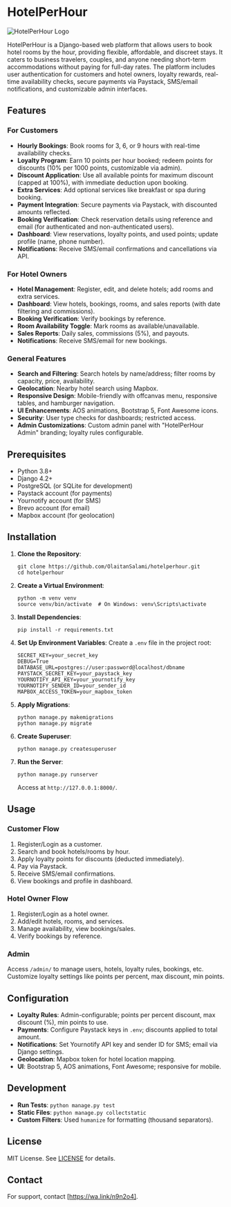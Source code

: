# HotelPerHour

![HotelPerHour Logo](static/img/illustrations/hotellogo2.jpg)

HotelPerHour is a Django-based web platform that allows users to book hotel rooms by the hour, providing flexible, affordable, and discreet stays. It caters to business travelers, couples, and anyone needing short-term accommodations without paying for full-day rates. The platform includes user authentication for customers and hotel owners, loyalty rewards, real-time availability checks, secure payments via Paystack, SMS/email notifications, and customizable admin interfaces.

## Features

### For Customers
- **Hourly Bookings**: Book rooms for 3, 6, or 9 hours with real-time availability checks.
- **Loyalty Program**: Earn 10 points per hour booked; redeem points for discounts (10% per 1000 points, customizable via admin).
- **Discount Application**: Use all available points for maximum discount (capped at 100%), with immediate deduction upon booking.
- **Extra Services**: Add optional services like breakfast or spa during booking.
- **Payment Integration**: Secure payments via Paystack, with discounted amounts reflected.
- **Booking Verification**: Check reservation details using reference and email (for authenticated and non-authenticated users).
- **Dashboard**: View reservations, loyalty points, and used points; update profile (name, phone number).
- **Notifications**: Receive SMS/email confirmations and cancellations via API.

### For Hotel Owners
- **Hotel Management**: Register, edit, and delete hotels; add rooms and extra services.
- **Dashboard**: View hotels, bookings, rooms, and sales reports (with date filtering and commissions).
- **Booking Verification**: Verify bookings by reference.
- **Room Availability Toggle**: Mark rooms as available/unavailable.
- **Sales Reports**: Daily sales, commissions (5%), and payouts.
- **Notifications**: Receive SMS/email for new bookings.

### General Features
- **Search and Filtering**: Search hotels by name/address; filter rooms by capacity, price, availability.
- **Geolocation**: Nearby hotel search using Mapbox.
- **Responsive Design**: Mobile-friendly with offcanvas menu, responsive tables, and hamburger navigation.
- **UI Enhancements**: AOS animations, Bootstrap 5, Font Awesome icons.
- **Security**: User type checks for dashboards; restricted access.
- **Admin Customizations**: Custom admin panel with "HotelPerHour Admin" branding; loyalty rules configurable.

## Prerequisites

- Python 3.8+
- Django 4.2+
- PostgreSQL (or SQLite for development)
- Paystack account (for payments)
- Yournotify account (for SMS)
- Brevo account (for email)
- Mapbox account (for geolocation)

## Installation

1. **Clone the Repository**:
   ```
   git clone https://github.com/OlaitanSalami/hotelperhour.git
   cd hotelperhour
   ```

2. **Create a Virtual Environment**:
   ```
   python -m venv venv
   source venv/bin/activate  # On Windows: venv\Scripts\activate
   ```

3. **Install Dependencies**:
   ```
   pip install -r requirements.txt
   ```

4. **Set Up Environment Variables**:
   Create a `.env` file in the project root:
   ```
   SECRET_KEY=your_secret_key
   DEBUG=True
   DATABASE_URL=postgres://user:password@localhost/dbname
   PAYSTACK_SECRET_KEY=your_paystack_key
   YOURNOTIFY_API_KEY=your_yournotify_key
   YOURNOTIFY_SENDER_ID=your_sender_id
   MAPBOX_ACCESS_TOKEN=your_mapbox_token
   ```

5. **Apply Migrations**:
   ```
   python manage.py makemigrations
   python manage.py migrate
   ```

6. **Create Superuser**:
   ```
   python manage.py createsuperuser
   ```

7. **Run the Server**:
   ```
   python manage.py runserver
   ```
   Access at `http://127.0.0.1:8000/`.

## Usage

### Customer Flow
1. Register/Login as a customer.
2. Search and book hotels/rooms by hour.
3. Apply loyalty points for discounts (deducted immediately).
4. Pay via Paystack.
5. Receive SMS/email confirmations.
6. View bookings and profile in dashboard.

### Hotel Owner Flow
1. Register/Login as a hotel owner.
2. Add/edit hotels, rooms, and services.
3. Manage availability, view bookings/sales.
4. Verify bookings by reference.

### Admin
Access `/admin/` to manage users, hotels, loyalty rules, bookings, etc. Customize loyalty settings like points per percent, max discount, min points.

## Configuration

- **Loyalty Rules**: Admin-configurable; points per percent discount, max discount (%), min points to use.
- **Payments**: Configure Paystack keys in `.env`; discounts applied to total amount.
- **Notifications**: Set Yournotify API key and sender ID for SMS; email via Django settings.
- **Geolocation**: Mapbox token for hotel location mapping.
- **UI**: Bootstrap 5, AOS animations, Font Awesome; responsive for mobile.

## Development

- **Run Tests**: `python manage.py test`
- **Static Files**: `python manage.py collectstatic`
- **Custom Filters**: Used `humanize` for formatting (thousand separators).

## License
MIT License. See [LICENSE](LICENSE) for details.

## Contact
For support, contact [https://wa.link/n9n2o4].